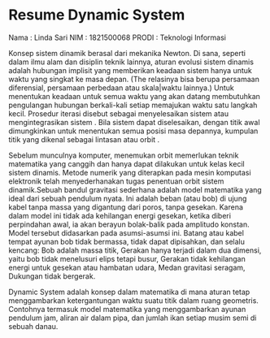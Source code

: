 # Resume Dynamic System 
Nama  : Linda Sari
NIM   : 1821500068
PRODI : Teknologi Informasi

Konsep sistem dinamik berasal dari mekanika Newton. Di sana, seperti dalam ilmu alam dan disiplin teknik lainnya, aturan evolusi sistem dinamis adalah hubungan implisit yang memberikan keadaan sistem hanya untuk waktu yang singkat ke masa depan. (The relasinya bisa berupa persamaan diferensial, persamaan perbedaan atau skala|waktu lainnya.) Untuk menentukan keadaan untuk semua waktu yang akan datang membutuhkan pengulangan hubungan berkali-kali setiap memajukan waktu satu langkah kecil. Prosedur iterasi disebut sebagai menyelesaikan sistem atau mengintegrasikan sistem . Bila sistem dapat diselesaikan, dengan titik awal dimungkinkan untuk menentukan semua posisi masa depannya, kumpulan titik yang dikenal sebagai lintasan atau orbit .

Sebelum munculnya komputer, menemukan orbit memerlukan teknik matematika yang canggih dan hanya dapat dilakukan untuk kelas kecil sistem dinamis. Metode numerik yang diterapkan pada mesin komputasi elektronik telah menyederhanakan tugas penentuan orbit sistem dinamik.Sebuah bandul gravitasi sederhana adalah model matematika yang ideal dari sebuah pendulum nyata. Ini adalah beban (atau bob) di ujung kabel tanpa massa yang digantung dari poros, tanpa gesekan. Karena dalam model ini tidak ada kehilangan energi gesekan, ketika diberi perpindahan awal, ia akan berayun bolak-balik pada amplitudo konstan. Model tersebut didasarkan pada asumsi-asumsi ini.
Batang atau kabel tempat ayunan bob tidak bermassa, tidak dapat dipisahkan, dan selalu kencang: Bob adalah massa titik, Gerakan hanya terjadi dalam dua dimensi, yaitu bob tidak menelusuri elips tetapi busur, Gerakan tidak kehilangan energi untuk gesekan atau hambatan udara, Medan gravitasi seragam, Dukungan tidak bergerak.

Dynamic System adalah konsep dalam matematika di mana aturan tetap menggambarkan ketergantungan waktu suatu titik dalam ruang geometris. Contohnya termasuk model matematika yang menggambarkan ayunan pendulum jam, aliran air dalam pipa, dan jumlah ikan setiap musim semi di sebuah danau.
